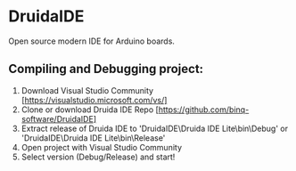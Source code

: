 # DruidaIDE
Open source modern IDE for Arduino boards.
## Compiling and Debugging project:
1. Download Visual Studio Community [https://visualstudio.microsoft.com/vs/]
2. Clone or download Druida IDE Repo [https://github.com/binq-software/DruidaIDE]
3. Extract release of Druida IDE to 'DruidaIDE\Druida IDE Lite\bin\Debug' or 'DruidaIDE\Druida IDE Lite\bin\Release'
4. Open project with Visual Studio Community
5. Select version (Debug/Release) and start!
